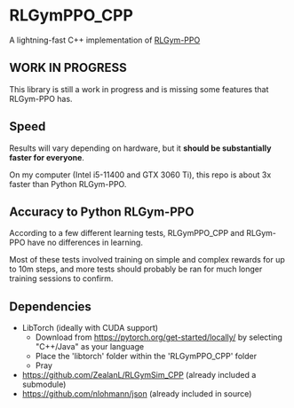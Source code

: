 # RLGymPPO_CPP
A lightning-fast C++ implementation of [RLGym-PPO](https://github.com/AechPro/rlgym-ppo)

## WORK IN PROGRESS 
This library is still a work in progress and is missing some features that RLGym-PPO has.

## Speed
Results will vary depending on hardware, but it **should be substantially faster for everyone**.

On my computer (Intel i5-11400 and GTX 3060 Ti), this repo is about 3x faster than Python RLGym-PPO.

## Accuracy to Python RLGym-PPO
According to a few different learning tests, RLGymPPO_CPP and RLGym-PPO have no differences in learning.

Most of these tests involved training on simple and complex rewards for up to 10m steps,
and more tests should probably be ran for much longer training sessions to confirm.

## Dependencies 
 - LibTorch (ideally with CUDA support)
    - Download from https://pytorch.org/get-started/locally/ by selecting "C++/Java" as your language
    - Place the 'libtorch' folder within the 'RLGymPPO_CPP' folder
    - Pray
 - https://github.com/ZealanL/RLGymSim_CPP (already included a submodule)
 - https://github.com/nlohmann/json (already included in source)